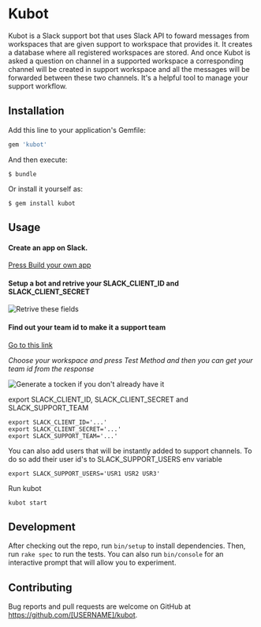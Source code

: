 # Kubot

Kubot is a Slack support bot that uses Slack API to foward messages from workspaces that are given support to workspace that provides it. It creates a database where all registered workspaces are stored. And once Kubot is asked a question on channel in a supported workspace a corresponding channel will be created in support workspace and all the messages will be forwarded between these two channels. It's a helpful tool to manage your support workflow.

## Installation

Add this line to your application's Gemfile:

```ruby
gem 'kubot'
```

And then execute:

    $ bundle

Or install it yourself as:

    $ gem install kubot

## Usage

#### Create an app on Slack.

 [Press Build your own app](https://api.slack.com) 

#### Setup a bot and retrive your SLACK_CLIENT_ID and SLACK_CLIENT_SECRET

![Retrive these fields](https://image.ibb.co/dmASCK/app_setup.png)

#### Find out your team id to make it a support team 

[Go to this link](https://api.slack.com/methods/team.info/test)

_Choose your workspace and press Test Method and then you can get your team id from the response_

![Generate a tocken if you don't already have it](https://image.ibb.co/i4mTKz/Deepin_Screenshot_select_area_20180918155451.png)

export SLACK_CLIENT_ID, SLACK_CLIENT_SECRET and SLACK_SUPPORT_TEAM
```
export SLACK_CLIENT_ID='...'
export SLACK_CLIENT_SECRET='...'
export SLACK_SUPPORT_TEAM='...'
```
You can also add users that will be instantly added to support channels.
To do so add their user id's to SLACK_SUPPORT_USERS env variable
```
export SLACK_SUPPORT_USERS='USR1 USR2 USR3'
```

Run kubot
```
kubot start
```


## Development

After checking out the repo, run `bin/setup` to install dependencies. Then, run `rake spec` to run the tests. You can also run `bin/console` for an interactive prompt that will allow you to experiment.


## Contributing

Bug reports and pull requests are welcome on GitHub at https://github.com/[USERNAME]/kubot.
